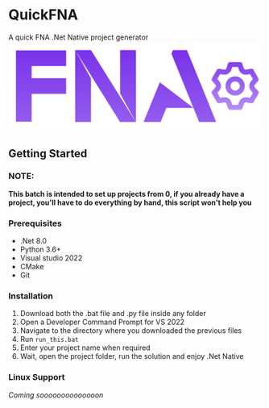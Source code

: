 # QuickFNA
A quick FNA .Net Native project generator 
![Logo](Resources/logo.png)

## Getting Started
### NOTE:
**This batch is intended to set up projects from 0, if you already have a project, you'll have to do everything by hand, this script won't help you**
### Prerequisites

* .Net 8.0
* Python 3.6+
* Visual studio 2022
* CMake
* Git
### Installation
1. Download both the .bat file and .py file inside any folder
2. Open a Developer Command Prompt for VS 2022
3. Navigate to the directory where you downloaded the previous files
4. Run ```run_this.bat ```
5. Enter your project name when required
6. Wait, open the project folder, run the solution and enjoy .Net Native 

### Linux Support
_Coming soooooooooooooon_
